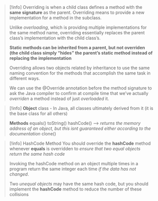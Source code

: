 >[!info] Overriding is when a child class defines a method with the **same signature** as the parent. Overriding means to provide a new implementation for a method in the subclass.
>
>Unlike *overloading*, which is providing multiple implementations for the same method name, overriding essentially replaces the parent class’s implementation with the child class’s.
>
>**Static methods can be inherited from a parent, but not overriden (the child class simply “hides” the parent’s static method instead of replacing the implementation**
>
>Overriding allows two objects related by inheritance to use the same naming convention for the methods that accomplish the same task in different ways. 
>
>We can use the @Override annotation before the method signature to ask the Java compiler to confirm at compile time that we’ve actually *overriden* a method instead of just *overloaded* it.
>
>

>[!info] **Object** class - In Java, all classes ultimately derived from it (it is the base class for all others)
>
>**Methods**
>equals()
>toString()
>hashCode() –> *returns the memory address of an object, but this isnt guaranteed either according to the documentation*
>clone()
>
>
>
>

> [!info] HashCode Method
> You should override the **hashCode** method whenever **equals** is overridden to *ensure that two equal objects return the same hash code*
> 
> Invoking the hashCode method on an object multiple times in a program return the same integer each time *if the data has not changed*. 
> 
> Two *unequal objects* may have the same hash code, but you should implement the **hashCode** method to reduce the number of these collisions
> 
> 
